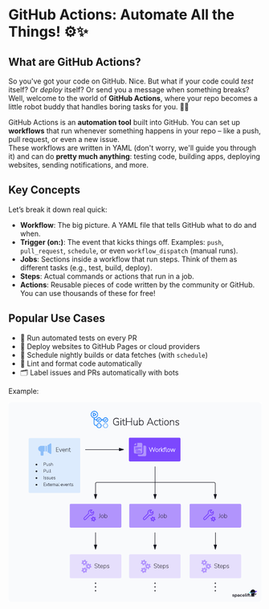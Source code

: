 # GitHub Actions: Automate All the Things! ⚙️✨

## What are GitHub Actions?

So you've got your code on GitHub. Nice. But what if your code could _test_ itself? Or _deploy_ itself? Or send you a message when something breaks?  
Well, welcome to the world of **GitHub Actions**, where your repo becomes a little robot buddy that handles boring tasks for you. 🤖💪

GitHub Actions is an **automation tool** built into GitHub. You can set up **workflows** that run whenever something happens in your repo – like a push, pull request, or even a new issue.  
These workflows are written in YAML (don't worry, we'll guide you through it) and can do **pretty much anything**: testing code, building apps, deploying websites, sending notifications, and more.

## Key Concepts

Let’s break it down real quick:

- **Workflow**: The big picture. A YAML file that tells GitHub what to do and when.
- **Trigger (on:)**: The event that kicks things off. Examples: `push`, `pull_request`, `schedule`, or even `workflow_dispatch` (manual runs).
- **Jobs**: Sections inside a workflow that run steps. Think of them as different tasks (e.g., test, build, deploy).
- **Steps**: Actual commands or actions that run in a job.
- **Actions**: Reusable pieces of code written by the community or GitHub. You can use thousands of these for free!


## Popular Use Cases

- 🚦 Run automated tests on every PR
- 🚀 Deploy websites to GitHub Pages or cloud providers
- 🔀 Schedule nightly builds or data fetches (with `schedule`)
- 🧹 Lint and format code automatically
- 🗂️ Label issues and PRs automatically with bots

Example:

<img src="images/github_actions.png" alt="Github actions" width="800"/>
